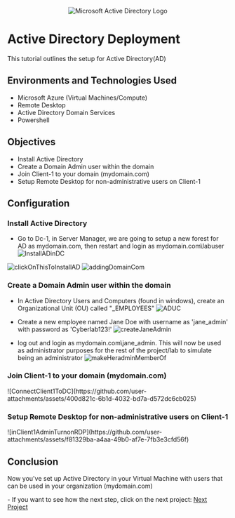 

<p align="center">
<img src="https://i.imgur.com/pU5A58S.png" alt="Microsoft Active Directory Logo"/>
</p>


<h1>Active Directory Deployment</h1>
This tutorial outlines the setup for Active Directory(AD)
<br />

<h2>Environments and Technologies Used</h2>

- Microsoft Azure (Virtual Machines/Compute)
- Remote Desktop
- Active Directory Domain Services
- Powershell

<h2> Objectives</h2>

- Install Active Directory
- Create a Domain Admin user within the domain
- Join Client-1 to your domain (mydomain.com)
- Setup Remote Desktop for non-administrative users on Client-1

<h2> Configuration </h2>

<h3>Install Active Directory</h3>

- Go to Dc-1, in Server Manager, we are going to setup a new forest for AD as mydomain.com, then restart and login as mydomain.com\labuser
![InstallADinDC](https://github.com/user-attachments/assets/5779bf4d-04b6-4659-bb8b-819a03b010ee)

![clickOnThisToInstallAD](https://github.com/user-attachments/assets/cb0c79af-86b1-477b-9d1f-b36f53783fdc)
![addingDomainCom](https://github.com/user-attachments/assets/8cc078e1-ec76-45e2-b000-68b768f4b824)

<h3>Create a Domain Admin user within the domain</h3>

- In Active Directory Users and Computers (found in windows), create an Organizational Unit (OU) called "_EMPLOYEES"
![ADUC](https://github.com/user-attachments/assets/d703b689-05ac-49b3-b291-82f7f63b6552)

- Create a new employee named Jane Doe with username as 'jane_admin' with password as 'Cyberlab123!'
![createJaneAdmin](https://github.com/user-attachments/assets/c2b5b3d3-04e7-4fb0-816e-ac8a63598a30)

  
- log out and login as mydomain.com\jane_admin. This will now be used as administrator purposes for the rest of the project/lab to simulate being an administrator 
![makeHeradminMemberOf](https://github.com/user-attachments/assets/cc7b1360-eb6f-4df3-8867-08c643578301)

<h3>Join Client-1 to your domain (mydomain.com)</h3>
![ConnectClient1ToDC](https://github.com/user-attachments/assets/400d821c-6b1d-4032-bd7a-d572dc6cb025)


<h3>Setup Remote Desktop for non-administrative users on Client-1</h3>
![inClient1AdminTurnonRDP](https://github.com/user-attachments/assets/f81329ba-a4aa-49b0-af7e-7fb3e3cfd56f)


<br />
<h2>Conclusion</h2>

<p>Now you've set up Active Directory in your Virtual Machine with users that can be used in your organization (mydomain.com)</p>
- If you want to see how the next step, click on the next project: <a href="https://github.com/JOmega12/Active-Directory-Deployment-and-Configuration">Next Project</a>

<br />
